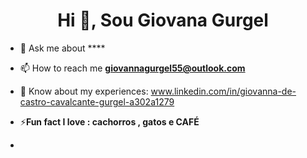 <h1 align="center">Hi 👋, Sou Giovana Gurgel</h1>


- 💬 Ask me about ****

- 📫 How to reach me **giovannagurgel55@outlook.com**

- 📄 Know about my experiences: www.linkedin.com/in/giovanna-de-castro-cavalcante-gurgel-a302a1279

- ⚡**Fun fact I love : cachorros , gatos e CAFÉ**
-


